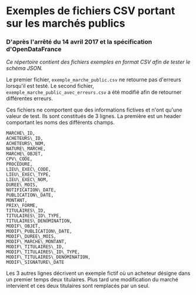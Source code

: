 # Exemples de fichiers CSV portant sur les marchés publics
### D'après l'arrêté du 14 avril 2017 et la spécification d'OpenDataFrance

*Ce répertoire contient des fichiers exemples en format CSV afin de tester le schéma JSON.*

Le premier fichier, `exemple_marche_public.csv` ne retourne pas d'erreurs lorsqu'il est testé.
Le second fichier, `exemple_marche_public_avec_erreurs.csv` a été modifié afin de retourner différentes erreurs.

Ces fichiers ne comportent que des informations fictives et n'ont qu'une valeur de test. Ils sont constitués de 3 lignes. La première est un header comportant les noms des différents champs.

```
MARCHE\_ID,  
ACHETEURS\_ID,  
ACHETEURS\_NOM,  
NATURE\_MARCHE,  
MARCHE\_OBJET,  
CPV\_CODE,  
PROCEDURE,  
LIEU\_EXEC\_CODE,  
LIEU\_EXEC\_TYPE,  
LIEU\_EXEC\_NOM,  
DUREE\_MOIS,  
NOTIFICATION\_DATE,  
PUBLICATION\_DATE,  
MONTANT,  
PRIX\_FORME,  
TITULAIRES\_ID,  
TITULAIRES\_ID\_TYPE,  
TITULAIRES\_DENOMINATION,  
MODIF\_OBJET,  
MODIF\_PUBLICATION\_DATE,  
MODIF\_DUREE\_MOIS,  
MODIF\_MARCHE\_MONTANT,  
MODIF\_TITULAIRES\_ID,  
MODIF\_TITULAIRES\_ID\_TYPE,  
MODIF\_TITULAIRES\_DENOMINATION,  
MODIF\_SIGNATURE\_DATE
```

Les 3 autres lignes décrivent un exemple fictif où un acheteur désigne dans un premier temps deux titulaires. Plus tard une modification du marché intervient et ces deux titulaires sont remplacés par un seul.
